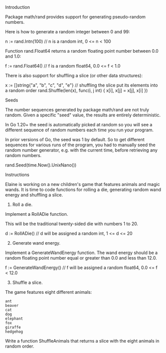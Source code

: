 
Introduction

Package math/rand provides support for generating pseudo-random numbers.

Here is how to generate a random integer between 0 and 99:

n := rand.Intn(100) // n is a random int, 0 <= n < 100

Function rand.Float64 returns a random floating point number between 0.0 and 1.0:

f := rand.Float64() // f is a random float64, 0.0 <= f < 1.0

There is also support for shuffling a slice (or other data structures):

x := []string{"a", "b", "c", "d", "e"}
// shuffling the slice put its elements into a random order
rand.Shuffle(len(x), func(i, j int) {
	x[i], x[j] = x[j], x[i]
})

Seeds

The number sequences generated by package math/rand are not truly random. Given a specific "seed" value, the results are entirely deterministic.

In Go 1.20+ the seed is automatically picked at random so you will see a different sequence of random numbers each time you run your program.

In prior versions of Go, the seed was 1 by default. So to get different sequences for various runs of the program, you had to manually seed the random number generator, e.g. with the current time, before retrieving any random numbers.

rand.Seed(time.Now().UnixNano())

Instructions

Elaine is working on a new children's game that features animals and magic wands. It is time to code functions for rolling a die, generating random wand energy and shuffling a slice.
1. Roll a die.

Implement a RollADie function.

This will be the traditional twenty-sided die with numbers 1 to 20.

d := RollADie() // d will be assigned a random int, 1 <= d <= 20

2. Generate wand energy.

Implement a GenerateWandEnergy function. The wand energy should be a random floating point number equal or greater than 0.0 and less than 12.0.

f := GenerateWandEnergy()  // f will be assigned a random float64, 0.0 <= f < 12.0

3. Shuffle a slice.

The game features eight different animals:

    ant
    beaver
    cat
    dog
    elephant
    fox
    giraffe
    hedgehog

Write a function ShuffleAnimals that returns a slice with the eight animals in random order.
